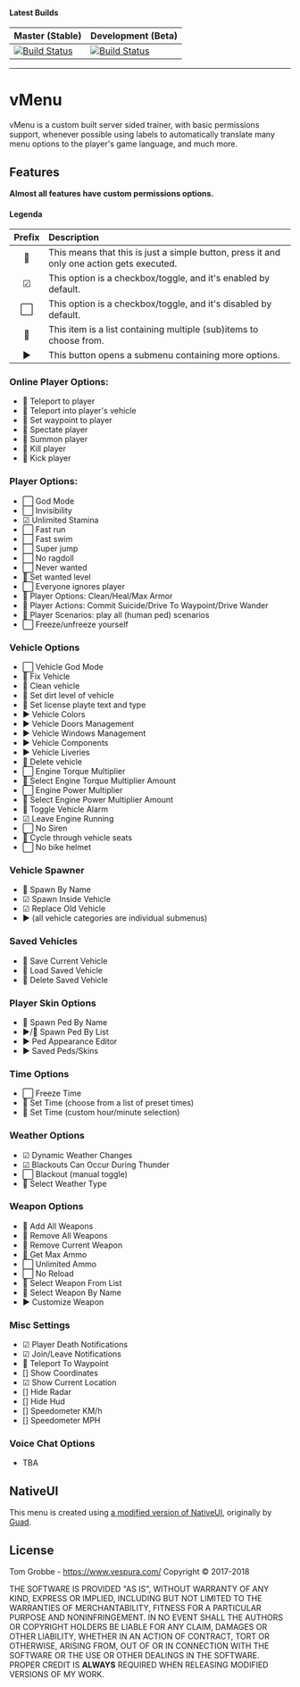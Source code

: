 #### Latest Builds
|Master (Stable)|Development (Beta)|
|:-|:-|
|[![Build Status](https://travis-ci.com/TomGrobbe/vMenu.svg?token=ssVStPpK5ekxFpbVzc3k&branch=master)](https://travis-ci.com/TomGrobbe/vMenu) | [![Build Status](https://travis-ci.com/TomGrobbe/vMenu.svg?token=ssVStPpK5ekxFpbVzc3k&branch=development)](https://travis-ci.com/TomGrobbe/vMenu)|


--------


# vMenu
vMenu is a custom built server sided trainer, with basic permissions support, whenever possible using labels to automatically translate many menu options to the player's game language, and much more.

## Features
**Almost all features have custom permissions options.**

#### Legenda
|Prefix|Description|
|:-:|:-|
|🔴|This means that this is just a simple button, press it and only one action gets executed.|
|☑|This option is a checkbox/toggle, and it's enabled by default.|
|⬜|This option is a checkbox/toggle, and it's disabled by default.|
|📃|This item is a list containing multiple (sub)items to choose from.|
|▶|This button opens a submenu containing more options.|

### Online Player Options:
+ 🔴 Teleport to player
+ 🔴 Teleport into player's vehicle
+ 🔴 Set waypoint to player
+ 🔴 Spectate player
+ 🔴 Summon player
+ 🔴 Kill player
+ 🔴 Kick player

### Player Options:
+ ⬜ God Mode
+ ⬜ Invisibility
+ ☑ Unlimited Stamina
+ ⬜ Fast run
+ ⬜ Fast swim
+ ⬜ Super jump
+ ⬜ No ragdoll
+ ⬜ Never wanted
+ 📃 Set wanted level
+ ⬜ Everyone ignores player
+ 📃 Player Options: Clean/Heal/Max Armor
+ 📃 Player Actions: Commit Suicide/Drive To Waypoint/Drive Wander
+ 📃 Player Scenarios: play all (human ped) scenarios
+ ⬜ Freeze/unfreeze yourself

### Vehicle Options
+ ⬜ Vehicle God Mode
+ 🔴 Fix Vehicle
+ 🔴 Clean vehicle
+ 📃 Set dirt level of vehicle
+ 🔴 Set license playte text and type
+ ▶ Vehicle Colors
+ ▶ Vehicle Doors Management
+ ▶ Vehicle Windows Management
+ ▶ Vehicle Components
+ ▶ Vehicle Liveries
+ 🔴 Delete vehicle
+ ⬜ Engine Torque Multiplier
+ 📃 Select Engine Torque Multiplier Amount
+ ⬜ Engine Power Multiplier
+ 📃 Select Engine Power Multiplier Amount
+ 🔴 Toggle Vehicle Alarm
+ ☑ Leave Engine Running
+ ⬜ No Siren
+ 🔴 Cycle through vehicle seats
+ ⬜ No bike helmet

### Vehicle Spawner
+ 🔴 Spawn By Name
+ ☑ Spawn Inside Vehicle
+ ☑ Replace Old Vehicle
+ ▶ (all vehicle categories are individual submenus)

### Saved Vehicles
+ 🔴 Save Current Vehicle
+ 📃 Load Saved Vehicle
+ 📃 Delete Saved Vehicle

### Player Skin Options
+ 🔴 Spawn Ped By Name
+ ▶/📃 Spawn Ped By List
+ ▶ Ped Appearance Editor
+ ▶ Saved Peds/Skins

### Time Options
+ ⬜ Freeze Time
+ 📃 Set Time (choose from a list of preset times)
+ 🔴 Set Time (custom hour/minute selection)

### Weather Options
+ ☑ Dynamic Weather Changes
+ ☑ Blackouts Can Occur During Thunder 
+ ⬜ Blackout (manual toggle)
+ 📃 Select Weather Type

### Weapon Options
+ 🔴 Add All Weapons
+ 🔴 Remove All Weapons
+ 🔴 Remove Current Weapon
+ 🔴 Get Max Ammo
+ ⬜ Unlimited Ammo
+ ⬜ No Reload
+ 📃 Select Weapon From List
+ 🔴 Select Weapon By Name
+ ▶ Customize Weapon

### Misc Settings
- ☑ Player Death Notifications
- ☑ Join/Leave Notifications
- 🔴 Teleport To Waypoint
- [] Show Coordinates
- ☑ Show Current Location
- [] Hide Radar
- [] Hide Hud
- [] Speedometer KM/h
- [] Speedometer MPH

### Voice Chat Options
- TBA


## NativeUI
This menu is created using [a modified version of NativeUI](https://github.com/TomGrobbe/NativeUI), originally by [Guad](https://github.com/Guad/NativeUI).

## License
Tom Grobbe - https://www.vespura.com/
Copyright © 2017-2018

THE SOFTWARE IS PROVIDED "AS IS", WITHOUT WARRANTY OF ANY KIND, EXPRESS OR IMPLIED, INCLUDING BUT NOT LIMITED TO THE WARRANTIES OF MERCHANTABILITY, FITNESS FOR A PARTICULAR PURPOSE AND NONINFRINGEMENT. IN NO EVENT SHALL THE AUTHORS OR COPYRIGHT HOLDERS BE LIABLE FOR ANY CLAIM, DAMAGES OR OTHER LIABILITY, WHETHER IN AN ACTION OF CONTRACT, TORT OR OTHERWISE, ARISING FROM, OUT OF OR IN CONNECTION WITH THE SOFTWARE OR THE USE OR OTHER DEALINGS IN THE SOFTWARE. PROPER CREDIT IS **ALWAYS** REQUIRED WHEN RELEASING MODIFIED VERSIONS OF MY WORK.
